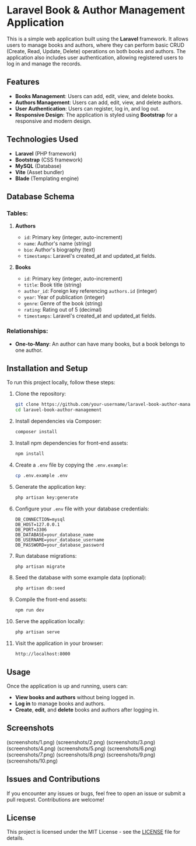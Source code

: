 # Laravel Book & Author Management Application

This is a simple web application built using the **Laravel** framework. It allows users to manage books and authors, where they can perform basic CRUD (Create, Read, Update, Delete) operations on both books and authors. The application also includes user authentication, allowing registered users to log in and manage the records.

## Features

- **Books Management**: Users can add, edit, view, and delete books.
- **Authors Management**: Users can add, edit, view, and delete authors.
- **User Authentication**: Users can register, log in, and log out.
- **Responsive Design**: The application is styled using **Bootstrap** for a responsive and modern design.

## Technologies Used

- **Laravel** (PHP framework)
- **Bootstrap** (CSS framework)
- **MySQL** (Database)
- **Vite** (Asset bundler)
- **Blade** (Templating engine)

## Database Schema

### Tables:

1. **Authors**
    - `id`: Primary key (integer, auto-increment)
    - `name`: Author's name (string)
    - `bio`: Author's biography (text)
    - `timestamps`: Laravel's created_at and updated_at fields.

2. **Books**
    - `id`: Primary key (integer, auto-increment)
    - `title`: Book title (string)
    - `author_id`: Foreign key referencing `authors.id` (integer)
    - `year`: Year of publication (integer)
    - `genre`: Genre of the book (string)
    - `rating`: Rating out of 5 (decimal)
    - `timestamps`: Laravel's created_at and updated_at fields.

### Relationships:
- **One-to-Many**: An author can have many books, but a book belongs to one author.

## Installation and Setup

To run this project locally, follow these steps:

1. Clone the repository:

    ```bash
    git clone https://github.com/your-username/laravel-book-author-management.git
    cd laravel-book-author-management
    ```

2. Install dependencies via Composer:

    ```bash
    composer install
    ```

3. Install npm dependencies for front-end assets:

    ```bash
    npm install
    ```

4. Create a `.env` file by copying the `.env.example`:

    ```bash
    cp .env.example .env
    ```

5. Generate the application key:

    ```bash
    php artisan key:generate
    ```

6. Configure your `.env` file with your database credentials:

    ```dotenv
    DB_CONNECTION=mysql
    DB_HOST=127.0.0.1
    DB_PORT=3306
    DB_DATABASE=your_database_name
    DB_USERNAME=your_database_username
    DB_PASSWORD=your_database_password
    ```

7. Run database migrations:

    ```bash
    php artisan migrate
    ```

8. Seed the database with some example data (optional):

    ```bash
    php artisan db:seed
    ```

9. Compile the front-end assets:

    ```bash
    npm run dev
    ```

10. Serve the application locally:

    ```bash
    php artisan serve
    ```

11. Visit the application in your browser:

    ```
    http://localhost:8000
    ```

## Usage

Once the application is up and running, users can:
- **View books and authors** without being logged in.
- **Log in** to manage books and authors.
- **Create**, **edit**, and **delete** books and authors after logging in.

## Screenshots

(screenshots/1.png)
(screenshots/2.png)
(screenshots/3.png)
(screenshots/4.png)
(screenshots/5.png)
(screenshots/6.png)
(screenshots/7.png)
(screenshots/8.png)
(screenshots/9.png)
(screenshots/10.png)


## Issues and Contributions

If you encounter any issues or bugs, feel free to open an issue or submit a pull request. Contributions are welcome!

## License

This project is licensed under the MIT License - see the [LICENSE](LICENSE) file for details.
